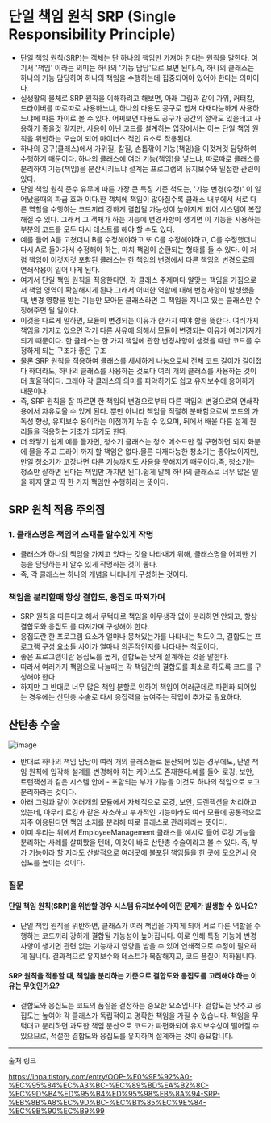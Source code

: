 # 단일 책임 원칙 SRP (Single Responsibility Principle)
- 단일 책임 원칙(SRP)는 객체는 단 하나의 책임만 가져야 한다는 원칙을 말한다. 여기서 '책임' 이라는 의미는 하나의 '기능 담당'으로 보면 된다.즉, 하나의 클래스는 하나의 기능 담당하여 하나의 책임을 수행하는데 집중되어야 있어야 한다는 의미이다.
- 실생활의 물체로 SRP 원칙을 이해하려고 해보면, 아래 그림과 같이 가위, 커터칼, 드라이버를 따로따로 사용하느냐, 하나의 다용도 공구로 합쳐 다재다능하게 사용하느냐에 따른 차이로 볼 수 있다.
어찌보면 다용도 공구가 공간의 절약도 있을테고 사용하기 좋을것 같지만, 사용이 아닌 코드를 설계하는 입장에서는 이는 단일 책임 원칙을 위반하는 모습이 되어 마이너스 적인 요소로 작용된다.
- 하나의 공구(클래스)에서 가위질, 칼질, 손톱깎이 기능(책임)을 이것저것 담당하여 수행하기 때문이다. 하나의 클래스에 여러 기능(책임)을 넣느냐, 따로따로 클래스를 분리하여 기능(책임)을 분산시키느냐 설계는 프로그램의 유지보수와 밀접한 관련이 있다.
- 단일 책임 원칙 준수 유무에 따른 가장 큰 특징 기준 척도는, '기능 변경(수정)' 이 일어났을때의 파급 효과 이다.한 객체에 책임이 많아질수록 클래스 내부에서 서로 다른 역할을 수행하는 코드끼리 강하게 결합될 가능성이 높아지게 되어 시스템이 복잡해질 수 있다. 그래서 그 객체가 하는 기능에 변경사항이 생기면 이 기능을 사용하는 부분의 코드를 모두 다시 테스트를 해야 할 수도 있다.
- 예를 들어 A를 고쳤더니 B를 수정해야하고 또 C를 수정해야하고, C를 수정했더니 다시 A로 돌아가서 수정해야 하는, 마치 책임이 순환되는 형태를 들 수 있다. 이 처럼 책임이 이것저것 포함된 클래스는 한 책임의 변경에서 다른 책임의 변경으로의 연쇄작용이 일어 나게 된다.
- 여기서 단일 책임 원칙을 적용한다면, 각 클래스 주제마다 알맞는 책임을 가짐으로서 책임 영역이 확실해지게 된다.그래서 어떠한 역할에 대해 변경사항이 발생했을때, 변경 영향을 받는 기능만 모아둔 클래스라면 그 책임을 지니고 있는 클래스만 수정해주면 될 일이다.
- 이것을 다르게 말하면, 모듈이 변경되는 이유가 한가지 여야 함을 뜻한다. 여러가지 책임을 가지고 있으면 각기 다른 사유에 의해서 모듈이 변경되는 이유가 여러가지가 되기 때문이다. 한 클래스는 한 가지 책임에 관한 변경사항이 생겼을 때만 코드를 수정하게 되는 구조가 좋은 구조
- 물론 SRP 원칙을 적용하여 클래스를 세세하게 나눔으로써 전체 코드 길이가 길어졌다 하더라도, 하나의 클래스를 사용하는 것보다 여러 개의 클래스를 사용하는 것이 더 효율적이다. 그래야 각 클래스의 의미를 파악하기도 쉽고 유지보수에 용이하기 때문이다.
- 즉, SRP 원칙을 잘 따르면 한 책임의 변경으로부터 다른 책임의 변경으로의 연쇄작용에서 자유로울 수 있게 된다.
뿐만 아니라 책임을 적절히 분배함으로써 코드의 가독성 향상, 유지보수 용이라는 이점까지 누릴 수 있으며, 뒤에서 배울 다른 설계 원리들을 적용하는 기초가 되기도 한다.
-  더 와닿기 쉽게 예를 들자면, 청소기 클래스는 청소 메소드만 잘 구현하면 되지 화분에 물을 주고 드라이 까지 할 책임은 없다.물론 다재다능한 청소기는 좋아보이지만, 만일 청소기가 고장나면 다른 기능까지도 사용을 못해지기 때문이다.즉, 청소기는 청소만 잘하면 된다는 책임만 가지면 된다.쉽게 말해 하나의 클래스로 너무 많은 일을 하지 말고 딱 한 가지 책임만 수행하라는 뜻이다.

## SRP 원칙 적용 주의점
### 1. 클래스명은 책임의 소재를 알수있게 작명
- 클래스가 하나의 책임을 가지고 있다는 것을 나타내기 위해, 클래스명을 어떠한 기능을 담당하는지 알수 있게 작명하는 것이 좋다.
- 즉, 각 클래스는 하나의 개념을 나타내게 구성하는 것이다.
### 책임을 분리할때 항상 결합도, 응집도 따져가며
- SRP 원칙을 따른다고 해서 무턱대로 책임을 아무생각 없이 분리하면 안되고, 항상 결합도와 응집도 를 따져가며 구성해야 한다.
- 응집도란 한 프로그램 요소가 얼마나 뭉쳐있는가를 나타내는 척도이고, 결합도는 프로그램 구성 요소들 사이가 얼마나 의존적인지를 나타내는 척도이다.
- 좋은 프로그램이란 응집도를 높게, 결합도는 낮게 설계하는 것을 말한다.
- 따라서 여러가지 책임으로 나눌때는 각 책임간의 결합도를 최소로 하도록 코드를 구성해야 한다.
- 하지만 그 반대로 너무 많은 책임 분할로 인하여 책임이 여러군데로 파편화 되어있는 경우에는 산탄총 수술로 다시 응집력을 높여주는 작업이 추가로 필요하다.

## 산탄총 수술
![image](https://github.com/user-attachments/assets/b7561661-b6ff-4e1f-ab1c-fd0e0dd52d08)

- 반대로 하나의 책임 담당이 여러 개의 클래스들로 분산되어 있는 경우에도, 단일 책임 원칙에 입각해 설계를 변경해야 하는 케이스도 존재한다.예를 들어 로깅, 보안, 트랜잭션과 같은 시스템 안에 - 포함되는 부가 기능을 이것도 하나의 책임으로 보고 분리하라는 것이다.
- 아래 그림과 같이 여러개의 모듈에서 자체적으로 로깅, 보안, 트랜잭션을 처리하고 있는데, 아무리 로깅과 같은 사소하고 부가적인 기능이라도 여러 모듈에 공통적으로 자주 이용된다면 책임 소지를 분리해 따로 클래스로 관리하라는 뜻이다.
- 이미 우리는 위에서 EmployeeManagement 클래스를 예시로 들어 로깅 기능을 분리하는 사례를 살펴봤을 텐데, 이것이 바로 산탄총 수술이라고 볼 수 있다.
즉, 부가 기능이라 할 지라도 산발적으로 여러곳에 불포된 책임들을 한 곳에 모으면서 응집도를 높이는 것이다.

### 질문

####  단일 책임 원칙(SRP)을 위반할 경우 시스템 유지보수에 어떤 문제가 발생할 수 있나요?
- 단일 책임 원칙을 위반하면, 클래스가 여러 책임을 가지게 되어 서로 다른 역할을 수행하는 코드끼리 강하게 결합될 가능성이 높아집니다. 이로 인해 특정 기능에 변경사항이 생기면 관련 없는 기능까지 영향을 받을 수 있어 연쇄적으로 수정이 필요하게 됩니다. 결과적으로 유지보수와 테스트가 복잡해지고, 코드 품질이 저하됩니다.

#### SRP 원칙을 적용할 때, 책임을 분리하는 기준으로 결합도와 응집도를 고려해야 하는 이유는 무엇인가요?
- 결합도와 응집도는 코드의 품질을 결정하는 중요한 요소입니다. 결합도는 낮추고 응집도는 높여야 각 클래스가 독립적이고 명확한 책임을 가질 수 있습니다. 책임을 무턱대고 분리하면 과도한 책임 분산으로 코드가 파편화되어 유지보수성이 떨어질 수 있으므로, 적절한 결합도와 응집도를 유지하며 설계하는 것이 중요합니다.

---

출처 링크 

https://inpa.tistory.com/entry/OOP-%F0%9F%92%A0-%EC%95%84%EC%A3%BC-%EC%89%BD%EA%B2%8C-%EC%9D%B4%ED%95%B4%ED%95%98%EB%8A%94-SRP-%EB%8B%A8%EC%9D%BC-%EC%B1%85%EC%9E%84-%EC%9B%90%EC%B9%99